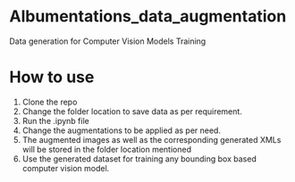 # Albumentations_data_augmentation
Data generation for Computer Vision Models Training

# How to use

1) Clone the repo
2) Change the folder location to save data as per requirement.
3) Run the .ipynb file
4) Change the augmentations to be applied as per need.
5) The augmented images as well as the corresponding generated XMLs will be stored in the folder location mentioned
6) Use the generated dataset for training any bounding box based computer vision model.

